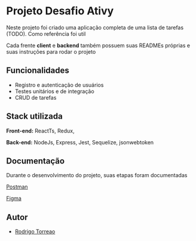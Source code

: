 # Projeto Desafio Ativy

Neste projeto foi criado uma aplicação completa de uma lista de tarefas (TODO).
Como referência foi util

Cada frente **client** e **backend** também possuem suas READMEs próprias e suas instruções para rodar o projeto


## Funcionalidades

- Registro e autenticação de usuários
- Testes unitários e de integração
- CRUD de tarefas



## Stack utilizada

**Front-end:** ReactTs, Redux,

**Back-end:** NodeJs, Express, Jest, Sequelize, jsonwebtoken


## Documentação
Durante o desenvolvimento do projeto, suas etapas foram documentadas

[Postman](https://documenter.getpostman.com/view/26552400/2s93RNxaAV)

[Figma](https://www.figma.com/file/jy0OKYks8zDmSIRuqCUM33/Ativy-Desafio?node-id=0%3A1&t=OhLpv6xTGIWOzJa5-1)


## Autor

- [Rodrigo Torreao](https://www.github.com/RodrigoTorreao)

